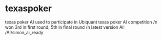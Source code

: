 # texaspoker
texas poker AI used to participate in Ubiquant texas poker AI competition /n
won 3rd in first round, 5th in final round /n
latest version AI: /AI/simon_ai_ready
